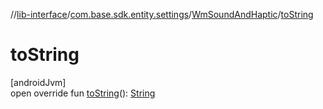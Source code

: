 //[lib-interface](../../../index.md)/[com.base.sdk.entity.settings](../index.md)/[WmSoundAndHaptic](index.md)/[toString](to-string.md)

# toString

[androidJvm]\
open override fun [toString](to-string.md)(): [String](https://kotlinlang.org/api/latest/jvm/stdlib/kotlin/-string/index.html)
